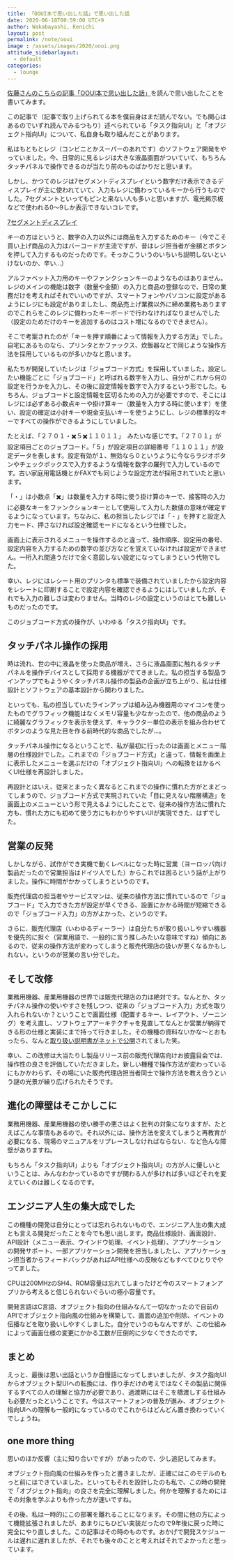 ```yaml
---
title: 「OOUI本で思い出した話」で思い出した話
date: 2020-06-18T00:59:00 UTC+9
author: Wakabayashi, Kenichi
layout: post
permalink: /note/ooui
image : /assets/images/2020/ooui.png
attitude_sidebarlayout:
  - default
categories:
  - lounge
---
```

[佐藤さんのこちらの記事「OOUI本で思い出した話」](https://note.com/keiichirosato/n/nac72125d8ac8)を読んで思い出したことを書いてみます。

この記事で（記事で取り上げられてる本を僕自身はまだ読んでない。でも関心はあるのでいずれ読んでみるつもり）述べられている「タスク指向UI」と「オブジェクト指向UI」について、私自身も取り組んだことがあります。

私はもともとレジ（コンビニとかスーパーのあれです）のソフトウェア開発をやっていました。今、日常的に見るレジは大きな液晶画面がついていて、もちろんタッチパネルで操作できるのが当たり前のものばかりだと思います。

しかし、かつてのレジは7セグメントディスプレイという数字だけ表示できるディスプレイが主に使われていて、入力もレジに備わっているキーから行うものでした。7セグメントといってもピンと来ない人も多いと思いますが、電光掲示板などで使われる0〜9しか表示できないコレです。

[7セグメントディスプレイ](https://ja.wikipedia.org/wiki/7%E3%82%BB%E3%82%B0%E3%83%A1%E3%83%B3%E3%83%88%E3%83%87%E3%82%A3%E3%82%B9%E3%83%97%E3%83%AC%E3%82%A4)

キーの方はというと、数字の入力以外には商品を入力するためのキー（今でこそ買い上げ商品の入力はバーコードが主流ですが、昔はレジ担当者が金額とボタンを押して入力するものだったのです。そっかこういうのいちいち説明しないといけないのか、辛い...）

アルファベット入力用のキーやファンクションキーのようなものはありません。レジのメインの機能は数字（数量や金額）の入力と商品の登録なので、日常の業務だけを考えればそれでいいのですが、スマートフォンやパソコンに設定があるようにレジにも設定がありましたし、商品売上げ業務以外に締め業務もありますのでこれらをこのレジに備わったキーボードで行わなければなりませんでした（設定のためだけのキーを追加するのはコスト増になるのでできません）。

そこで考案されたのが「キーを押す順番によって情報を入力する方法」でした。自宅にあるものなら、プリンタとかファックス、炊飯器などで同じような操作方法を採用しているものが多いかなと思います。

私たちが開発していたレジは「ジョブコード方式」を採用していました。設定したい機能ごとに「ジョブコード」と呼ばれる数字を入力し、自分がこれから何の設定を行うかを入力し、その後に設定情報を数字で入力するという形でした。もちろん、ジョブコードと設定情報を区切るための入力が必要ですので、そこにはレジには必ずある小数点キーや掛け算キー（数量を入力する時に使います）を使い、設定の確定は小計キーや現金支払いキーを使うようにし、レジの標準的なキーですべての操作ができるようにしていました。

たとえば、「２７０１・✖️５✖️１１０１１」　みたいな感じです。「２７０１」が設定項目ごとのジョブコード。「５」が設定項目の詳細番号「１１０１１」が設定データを表します。設定有効が１、無効なら０というように今ならラジオボタンやチェックボックスで入力するような情報を数字の羅列で入力しているのです。古い家庭用電話機とかFAXでも同じような設定方法が採用されていたと思います。

「・」は小数点「✖️」は数量を入力する時に使う掛け算のキーで、接客時の入力に必要なキーをファンクションキーとして使用して入力した数値の意味が確定するようになっています。ちなみに、私の担当したレジでは「・」を押すと設定入力モード、押さなければ設定確認モードになるという仕様でした。


画面上に表示されるメニューを操作するのと違って、操作順序、設定用の番号、設定内容を入力するための数字の並び方などを覚えていなければ設定ができません。一桁入れ間違うだけで全く意図しない設定になってしまうという代物でした。

幸い、レジにはレシート用のプリンタも標準で装備されていましたから設定内容をレシートに印刷することで設定内容を確認できるようにはしていましたが、それでも入力の難しさは変わりません。当時のレジの設定というのはとても難しいものだったのです。

このジョブコード方式の操作が、いわゆる「タスク指向UI」です。


## タッチパネル操作の採用
時は流れ、世の中に液晶を使った商品が増え、さらに液晶画面に触れるタッチパネルを操作デバイスとして採用する機器がでてきました。私の担当する製品ラインアップでもようやくタッチパネル操作の製品の企画が立ち上がり、私は仕様設計とソフトウェアの基本設計から関わりました。

といっても、私の担当していたラインアップは組み込み機器用のマイコンを使ったものでグラフィック機能はなくメモリ容量も少なかったので、他の商品のように綺麗なグラフィックを表示を使えず、キャラクター単位の表示を組み合わせてボタンのような見た目を作る前時代的な商品でしたが...。

タッチパネル操作になるということで、私が最初に行ったのは画面とメニュー階層の仕様設計でした。これまでの「ジョブコード方式」と違って、情報を画面上に表示したメニューを選ぶだけの「オブジェクト指向UI」への転換をはかるべくUI仕様を再設計しました。

再設計とはいえ、従来とまったく異なるとこれまでの操作に慣れた方がとまどってしまうので、ジョブコード方式で実現されていた「目に見えない階層構造」を画面上のメニューという形で見えるようにしたことで、従来の操作方法に慣れた方も、慣れた方にも初めて使う方にもわかりやすいUIが実現できた、はずでした。

## 営業の反発
しかしながら、試作ができ実機で動くレベルになった時に営業（ヨーロッパ向け製品だったので営業担当はドイツ人でした）からこれでは困るという話が上がりました。操作に時間がかかってしまうというのです。

販売代理店の担当者やサービスマンは、従来の操作方法に慣れているので「ジョブコード」で入力できた方が設定が早くできる、設置にかかる時間が短縮できるので「ジョブコード入力」の方がよかった、というのです。

さらに、販売代理店（いわゆるディーラー）は自分たちが取り扱いしやすい機器を優先的に担ぐ（営業用語で、一般的に言う推しみたいな意味ですね）傾向にあるので、従来の操作方法が変わってしまうと販売代理店の扱いが悪くなるかもしれない。というのが営業の言い分でした。

## そして改修
業務用機器、産業用機器の世界では販売代理店の力は絶対です。なんとか、タッチパネル操作の使いやすさを残しつつ、従来の「ジョブコード入力」方式を取り入れられないか？ということで画面仕様（配置するキー、レイアウト、ゾーニング）を考え直し、ソフトウェアアーキテクチャを見直してなんとか営業が納得できる形の仕様と実装にまで持って行きました。その機種の資料ないかな〜とおもったら、なんと[取り扱い説明書がネットで公開](https://www.sharp.fi/cps/rde/xbcr/documents/documents/Marketing/Operational_manuals/up3500v_ib_e_se.pdf)されてました笑。

幸い、この改修は大当たりし製品リリース前の販売代理店向けお披露目会では、操作性の良さを評価していただきました。新しい機種で操作方法が変わっているにもかかわらず、その場にいた販売代理店担当者同士で操作方法を教え合うという謎の光景が繰り広げられたそうです。

## 進化の障壁はそこかしこに
業務用機器、産業用機器の使い勝手の悪さはよく批判の対象になりますが、たとえばこんな事情もあるので。それ以外には、操作方法を変えてしまうと再教育が必要になる、現場のマニュアルをリプレースしなければならない、など色んな障壁がありますね。

もちろん「タスク指向UI」よりも「オブジェクト指向UI」の方が人に優しいということは、みんなわかっているのですが関わる人が多ければ多いほどそれを変えていくのは難しくなるのです。

## エンジニア人生の集大成でした
この機種の開発は自分にとっては忘れられないもので、エンジニア人生の集大成とも言える開発だったことを今でも思い出します。商品仕様設計、画面設計、API設計（メニュー表示、ウインドウ処理、イベント処理）、アプリケーションの開発サポート、一部アプリケーション開発を担当しましたし、アプリケーション担当者からフィードバックがあればAPI仕様への反映などもすべてひとりでやってました。

CPUは200MHzのSH4、ROM容量は忘れてしまったけど今のスマートフォンアプリから考えると信じられないぐらいの極小容量です。

開発言語はC言語、オブジェクト指向の仕組みなんて一切なかったので自前のAPIでオブジェクト指向風の仕組みを構築して、画面の追加や削除、イベントの伝播などを取り扱いしやすくしました。自分でいうのもなんですが、この仕組みによって画面仕様の変更にかかる工数が圧倒的に少なくできたのです。

## まとめ
えっと、最後は思い出話というか自慢話になってしまいましたが、タスク指向UIからオブジェクト型UIへの転換には、作り手だけの考えではなくその製品に関係するすべての人の理解と協力が必要であり、過渡期にはそこを橋渡しする仕組みも必要だったということです。今はスマートフォンの普及が進み、オブジェクト指向UIへの理解も一般的になっているのでこれからはどんどん置き換わっていくでしょうね。

## one more thing
思いのほか反響（主に知り合いですが）があったので、少し追記してみます。

オブジェクト指向風の仕組みを作ったと書きましたが、正確にはこのモデルのもっと前にはできていました。といってもそれを設計したのも私で、この時の開発で「オブジェクト指向」の良さを完全に理解しました。何かを理解するためにはその対象を学ぶよりも作った方が速いですね。

その後、私は一時的にこの部署を離れることになります。その間に他の方によって機能拡張されましたが、あまりにもひどい実装だったので9年後に戻った時に完全にやり直しました。この記事はその時のものです。おかげで開発スケジュールは遅れに遅れましたが、それでも後々のことと考えればそれでよかったと思っています。